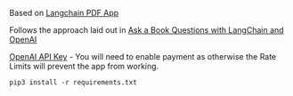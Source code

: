 Based on [Langchain PDF App](https://www.youtube.com/watch?v=wUAUdEw5oxM)

Follows the approach laid out in [Ask a Book Questions with LangChain and OpenAI](https://bennycheung.github.io/ask-a-book-questions-with-langchain-openai)

[OpenAI API Key](https://platform.openai.com/account/api-keys) - You will need to enable payment as otherwise the Rate Limits will prevent the app from working.

`pip3 install -r requirements.txt`